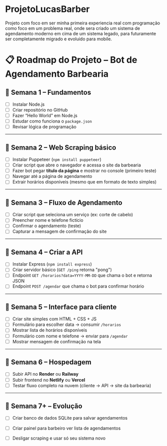 # ProjetoLucasBarber
Projeto com foco em ser minha primeira experiencia real com programação como foco em um problema real, onde sera criado um sistema de agendamento moderno em cima de um sistema legado, para futuramente ser completamente migrado e evoluido para mobile.

# 📋 Roadmap do Projeto – Bot de Agendamento Barbearia

## 🔹 Semana 1 – Fundamentos
- [ ] Instalar Node.js  
- [ ] Criar repositório no GitHub  
- [ ] Fazer “Hello World” em Node.js  
- [ ] Estudar como funciona o `package.json`  
- [ ] Revisar lógica de programação  

---

## 🔹 Semana 2 – Web Scraping básico
- [ ] Instalar Puppeteer (`npm install puppeteer`)  
- [ ] Criar script que abre o navegador e acessa o site da barbearia  
- [ ] Fazer bot pegar **título da página** e mostrar no console (primeiro teste)  
- [ ] Navegar até a página de agendamento  
- [ ] Extrair horários disponíveis (mesmo que em formato de texto simples)  

---

## 🔹 Semana 3 – Fluxo de Agendamento
- [ ] Criar script que seleciona um serviço (ex: corte de cabelo)  
- [ ] Preencher nome e telefone fictício  
- [ ] Confirmar o agendamento (teste)  
- [ ] Capturar a mensagem de confirmação do site  

---

## 🔹 Semana 4 – Criar a API
- [ ] Instalar Express (`npm install express`)  
- [ ] Criar servidor básico (`GET /ping` retorna "pong")  
- [ ] Endpoint `GET /horarios?data=YYYY-MM-DD` que chama o bot e retorna JSON  
- [ ] Endpoint `POST /agendar` que chama o bot para confirmar horário  

---

## 🔹 Semana 5 – Interface para cliente
- [ ] Criar site simples com HTML + CSS + JS  
- [ ] Formulário para escolher data → consumir `/horarios`  
- [ ] Mostrar lista de horários disponíveis  
- [ ] Formulário com nome e telefone → enviar para `/agendar`  
- [ ] Mostrar mensagem de confirmação na tela  

---

## 🔹 Semana 6 – Hospedagem
- [ ] Subir API no **Render** ou **Railway**  
- [ ] Subir frontend no **Netlify** ou **Vercel**  
- [ ] Testar fluxo completo na nuvem (cliente → API → site da barbearia)  

---

## 🔹 Semana 7+ – Evolução
- [ ] Criar banco de dados SQLite para salvar agendamentos  
- [ ] Criar painel para barbeiro ver lista de agendamentos  
- [ ] Desligar scraping e usar só seu sistema novo  

